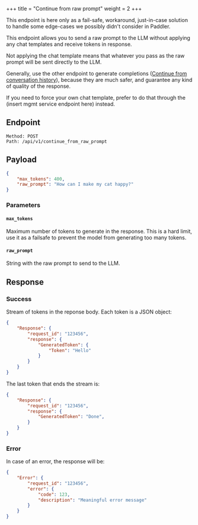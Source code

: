 +++
title = "Continue from raw prompt"
weight = 2
+++

<div class="formatted-text__note">
    This endpoint is here only as a fail-safe, workaround, just-in-case solution to handle some edge-cases we possibly didn't consider in Paddler.
</div>

This endpoint allows you to send a raw prompt to the LLM without applying any chat templates and receive tokens in response.

Not applying the chat template means that whatever you pass as the raw prompt will be sent directly to the LLM.

Generally, use the other endpoint to generate completions ([Continue from conversation history](@/api/inference-service/continue-from-conversation-history.md)), because they are much safer, and guarantee any kind of quality of the response. 

If you need to force your own chat template, prefer to do that through the (insert mgmt service endpoint here) instead.

## Endpoint

```
Method: POST
Path: /api/v1/continue_from_raw_prompt
```

## Payload

```JSON
{
    "max_tokens": 400,
    "raw_prompt": "How can I make my cat happy?"
}
```

### Parameters

#### `max_tokens`

Maximum number of tokens to generate in the response. This is a hard limit, use it as a failsafe to prevent the model from generating too many tokens.

#### `raw_prompt`

String with the raw prompt to send to the LLM.

## Response

### Success

Stream of tokens in the reponse body. Each token is a JSON object:

```JSON
{
    "Response": {
        "request_id": "123456",
        "response": {
            "GeneratedToken": {
                "Token": "Hello"
            }
        }
    }
}
```

The last token that ends the stream is:

```JSON
{
    "Response": {
        "request_id": "123456",
        "response": {
            "GeneratedToken": "Done",
        }
    }
}
```

### Error

In case of an error, the response will be:

```JSON
{
    "Error": {
        "request_id": "123456",
        "error": {
            "code": 123,
            "description": "Meaningful error message"
        }
    }
}
```

